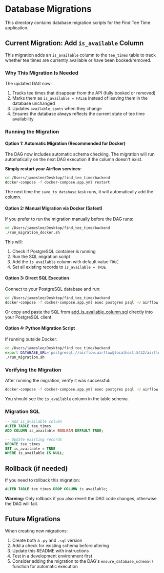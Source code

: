 # Database Migrations

This directory contains database migration scripts for the Find Tee Time application.

## Current Migration: Add `is_available` Column

This migration adds an `is_available` column to the `tee_times` table to track whether tee times are currently available or have been booked/removed.

### Why This Migration Is Needed

The updated DAG now:
1. Tracks tee times that disappear from the API (fully booked or removed)
2. Marks them as `is_available = FALSE` instead of leaving them in the database unchanged
3. Updates `available_spots` when they change
4. Ensures the database always reflects the current state of tee time availability

### Running the Migration

#### Option 1: Automatic Migration (Recommended for Docker)

The DAG now includes automatic schema checking. The migration will run automatically on the next DAG execution if the column doesn't exist.

**Simply restart your Airflow services:**

```bash
cd /Users/jameslee/Desktop/find_tee_time/backend
docker-compose -f docker-compose.app.yml restart
```

The next time the `save_to_database` task runs, it will automatically add the column.

#### Option 2: Manual Migration via Docker (Safest)

If you prefer to run the migration manually before the DAG runs:

```bash
cd /Users/jameslee/Desktop/find_tee_time/backend
./run_migration_docker.sh
```

This will:
1. Check if PostgreSQL container is running
2. Run the SQL migration script
3. Add the `is_available` column with default value `TRUE`
4. Set all existing records to `is_available = TRUE`

#### Option 3: Direct SQL Execution

Connect to your PostgreSQL database and run:

```bash
cd /Users/jameslee/Desktop/find_tee_time/backend
docker-compose -f docker-compose.app.yml exec postgres psql -U airflow -d airflow -f /path/to/add_is_available_column.sql
```

Or copy and paste the SQL from [add_is_available_column.sql](add_is_available_column.sql) directly into your PostgreSQL client.

#### Option 4: Python Migration Script

If running outside Docker:

```bash
cd /Users/jameslee/Desktop/find_tee_time/backend
export DATABASE_URL='postgresql://airflow:airflow@localhost:5432/airflow'
./run_migration.sh
```

### Verifying the Migration

After running the migration, verify it was successful:

```bash
docker-compose -f docker-compose.app.yml exec postgres psql -U airflow -d airflow -c "\d tee_times"
```

You should see the `is_available` column in the table schema.

### Migration SQL

```sql
-- Add is_available column
ALTER TABLE tee_times
ADD COLUMN is_available BOOLEAN DEFAULT TRUE;

-- Update existing records
UPDATE tee_times
SET is_available = TRUE
WHERE is_available IS NULL;
```

## Rollback (if needed)

If you need to rollback this migration:

```sql
ALTER TABLE tee_times DROP COLUMN is_available;
```

**Warning:** Only rollback if you also revert the DAG code changes, otherwise the DAG will fail.

## Future Migrations

When creating new migrations:
1. Create both a `.py` and `.sql` version
2. Add a check for existing schema before altering
3. Update this README with instructions
4. Test in a development environment first
5. Consider adding the migration to the DAG's `ensure_database_schema()` function for automatic execution

